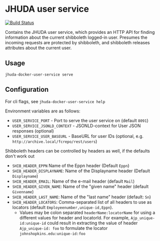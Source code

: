 # JHUDA user service

[![Build Status](https://travis-ci.com/jhu-sheridan-libraries/jhuda-docker-user-service.svg?branch=master)](https://travis-ci.com/jhu-sheridan-libraries/jhuda-docker-user-service)

Contains the JHUDA user service, which provides an HTTP API for finding information about the
current shibboleth logged-in user.  Presumes the incoming requests are protected by shibboleth, and
shibboleth releases attributes about the current user.

## Usage

    jhuda-docker-user-service serve

## Configuration

For cli flags, see `jhuda-docker-user-service help`

Environment variables are as follows:

* `USER_SERVICE_PORT` - Port to serve the user service on (default `8091`)
* `USER_SERVICE_JSONLD_CONTEXT` - JSONLD-context for User JSON responses (optional)
* `USER_SERVICE_USER_BASEURL` - BaseURL for user IDs (optional, e.g. `http://archive.local/fcrepo/rest/users`)

Shibboleth headers can be controlled by headers as well, if the defaults don't work out

* `SHIB_HEADER_EPPN` Name of the Eppn header (Default `Eppn`)
* `SHIB_HEADER_DISPLAYNAME`: Name of the Displayname header (Default `Displayname`)
* `SHIB_HEADER_EMAIL`: Name of the e-mail header (default `Mail`)
* `SHIB_HEADER_GIVEN_NAME`: Name of the "given name" header (default `Givenname`)
* `SHIB_HEADER_LAST_NAME`: Name of the "last name" header (default: `Sn`)
* `SHIB_HEADER_LOCATORS`: Comma-separated list of all headers to use as locators (default `Employeenumber,unique-id,Eppn`).  
  * Values may be colon separated `headerName:locatorName` for using a different values for header and locatorId.  For example, `Ajp_unique-id:unique-id` could result in extracting the value of header `Ajp_unique-id: foo` to formulate the locator `johnshopkins.edu:unique-id:foo`
